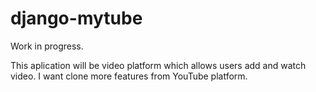 # django-mytube

Work in progress.

This aplication will be video platform which allows users add and watch video. I want clone more features from YouTube platform.
